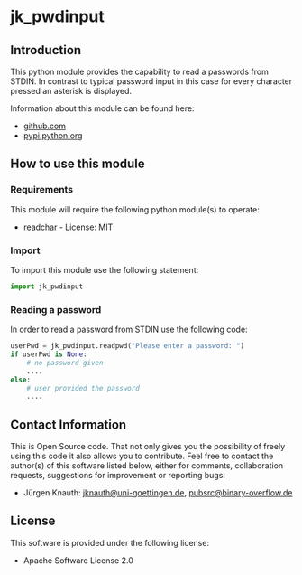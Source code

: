 jk_pwdinput
===========

Introduction
------------

This python module provides the capability to read a passwords from STDIN. In contrast to typical password input
in this case for every character pressed an asterisk is displayed.

Information about this module can be found here:

* [github.com](https://github.com/jkpubsrc/python-module-jk-pwdinput)
* [pypi.python.org](https://pypi.python.org/pypi?name=jk_pwdinput)

How to use this module
----------------------

### Requirements

This module will require the following python module(s) to operate:

* [readchar](https://pypi.python.org/pypi/readchar) - License: MIT

### Import

To import this module use the following statement:

```python
import jk_pwdinput
```

### Reading a password

In order to read a password from STDIN use the following code:

```python
userPwd = jk_pwdinput.readpwd("Please enter a password: ")
if userPwd is None:
	# no password given
	....
else:
	# user provided the password
	....
```

Contact Information
-------------------

This is Open Source code. That not only gives you the possibility of freely using this code it also
allows you to contribute. Feel free to contact the author(s) of this software listed below, either
for comments, collaboration requests, suggestions for improvement or reporting bugs:

* Jürgen Knauth: jknauth@uni-goettingen.de, pubsrc@binary-overflow.de

License
-------

This software is provided under the following license:

* Apache Software License 2.0



